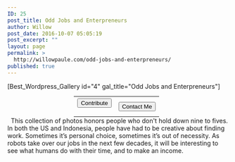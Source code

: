 ```yaml
---
ID: 25
post_title: Odd Jobs and Enterpreneurs
author: Willow
post_date: 2016-10-07 05:05:19
post_excerpt: ""
layout: page
permalink: >
  http://willowpaule.com/odd-jobs-and-enterpreneurs/
published: true
---
```

[Best_Wordpress_Gallery id="4" gal_title="Odd Jobs and Enterpreneurs"]
<table style="width: 40%; margin: 0 auto; margin-top: 0px;">
<tr>
<th><form action="https://www.paypal.com/cgi-bin/webscr" method="post" target="_blank"><input name="cmd" type="hidden" value="_s-xclick" /><input name="hosted_button_id" type="hidden" value="E3ATMCWXJ4WUU" /><input style="display: none; margin: 0 auto;" alt="PayPal - The safer, easier way to pay online!" name="submit" src="" type="image" /><button class="btn-lg">Contribute</button>
</form></th>
<th><a href="http://willowpaule.com/contact/"><button class="btn-lg">Contact Me</button></a></th>
</tr>
</table>
&nbsp;
This collection of photos honors people who don't hold down nine to fives. In both the US and Indonesia, people have had to be creative about finding work. Sometimes it’s personal choice, sometimes it’s out of necessity. As robots take over our jobs in the next few decades, it will be interesting to see what humans do with their time, and to make an income.
